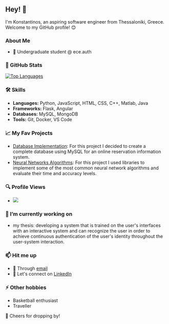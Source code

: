 ## Hey! 👋 

I'm Konstantinos, an aspiring software engineer from Thessaloniki, Greece. Welcome to my GitHub profile! 😊

### About Me

- 🌱 Undergraduate student @ ece.auth

### 🚀 GitHub Stats

[![Top Languages](https://github-readme-stats.vercel.app/api/top-langs/?username=conmylo&layout=compact&theme=radical)](https://github.com/conmylo)

### 🛠️ Skills

- **Languages:** Python, JavaScript, HTML, CSS, C++, Matlab, Java
- **Frameworks:** Flask, Angular
- **Databases:** MySQL, MongoDB
- **Tools:** Git, Docker, VS Code

### 📈 My Fav Projects

- [Database Implementation](https://github.com/conmylo/databases-eeauth): For this project I decided to create a complete database using MySQL for an online reservation information system.
- [Neural Networks Algorithms](https://github.com/conmylo/neuralnets-eeauth): For this project I used libraries to implement some of the most common neural network algorithms and evaluate their time and accuracy levels.

### 🔍 Profile Views

- [![](https://visitcount.itsvg.in/api?id=conmylo&label=Views%20Count&color=0&icon=5&pretty=true)](https://visitcount.itsvg.in)

### 🌱 I’m currently working on

- my thesis: developing a system that is trained on the user's interfaces with an interactive system and can recognize the user in order to achieve continuous authentication of the user's identity throughout the user-system interaction.

### 📫 Hit me up

- 💬 Through [email](mailto:conmylo@hotmail.com)
- 💼 Let's connect on [LinkedIn](https://www.linkedin.com/in/conmylo)
<!-- - 🌐 [Personal Website](https://www.conmylo.gr) -->

### ⚡ Other hobbies

- Basketball enthusiast
- Traveller

🙏 Cheers for dropping by!
